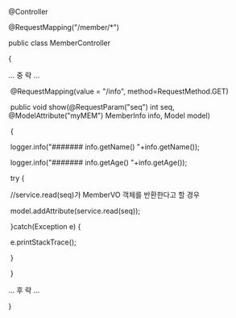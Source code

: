 

@Controller

@RequestMapping("/member/*")

public class MemberController

{

 ... 중 략 ...

​	@RequestMapping(value = "/info", method=RequestMethod.GET)

​	public void show(@RequestParam("seq") int seq, @ModelAttribute("myMEM") MemberInfo info, Model model)

​	{

​		logger.info("####### info.getName() "+info.getName());

​		logger.info("####### info.getAge() "+info.getAge());



​		try {	

​			//service.read(seq)가 MemberVO 객체를 반환한다고 할 경우

​			model.addAttribute(service.read(seq));

​		}catch(Exception e) {

​			e.printStackTrace();

​		}

​	}

 ... 후 략 ...

}
